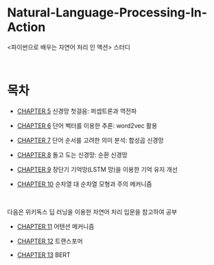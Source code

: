 # Natural-Language-Processing-In-Action
 <파이썬으로 배우는 자연어 처리 인 액션> 스터디


<br>
 
# 목차

- [CHAPTER 5](https://github.com/jaeeun49/Natural-Language-Processing-In-Action-study/blob/main/Chapter5.%20%EC%8B%A0%EA%B2%BD%EB%A7%9D%EC%B2%AB%EA%B1%B8%EC%9D%8C.ipynb) 신경망 첫걸음: 퍼셉트론과 역전파

- [CHAPTER 6](https://github.com/jaeeun49/Natural-Language-Processing-In-Action-study/blob/main/Chapter6.%20%EB%8B%A8%EC%96%B4%20%EB%B2%A1%ED%84%B0.ipynb) 단어 벡터를 이용한 추론: word2vec 활용

- [CHAPTER 7](https://github.com/jaeeun49/Natural-Language-Processing-In-Action-study/blob/main/Chapter7.%20%ED%95%A9%EC%84%B1%EA%B3%B1%20%EC%8B%A0%EA%B2%BD%EB%A7%9D.ipynb) 단어 순서를 고려한 의미 분석: 합성곱 신경망

- [CHAPTER 8](https://github.com/jaeeun49/Natural-Language-Processing-In-Action-study/blob/main/Chapter8.%20%EC%88%9C%ED%99%98%20%EC%8B%A0%EA%B2%BD%EB%A7%9D.ipynb) 돌고 도는 신경망: 순환 신경망

- [CHAPTER 9](https://github.com/jaeeun49/Natural-Language-Processing-In-Action-study/blob/main/Chapter9.%20LSTM.ipynb) 장단기 기억망(LSTM 망)을 이용한 기억 유지 개선

- [CHAPTER 10](https://github.com/jaeeun49/Natural-Language-Processing-In-Action-study/blob/main/Chapter10.%20seq2seq%EB%AA%A8%ED%98%95%EA%B3%BC%20%EC%A3%BC%EC%9D%98%20%EB%A9%94%EC%BB%A4%EB%8B%88%EC%A6%98.ipynb) 순차열 대 순차열 모형과 주의 메커니즘

<Br>
 
다음은 위키독스 딥 러닝을 이용한 자연어 처리 입문을 참고하여 공부

- [CHAPTER 11](https://github.com/jaeeun49/Natural-Language-Processing-In-Action-study/blob/main/Chapter11.%20%EC%96%B4%ED%85%90%EC%85%98%20%EB%A9%94%EC%BB%A4%EB%8B%88%EC%A6%98.ipynb) 어텐션 메커니즘

- [CHAPTER 12](https://github.com/jaeeun49/Natural-Language-Processing-In-Action-study/blob/main/Chapter12.%20%ED%8A%B8%EB%9E%9C%EC%8A%A4%ED%8F%AC%EB%A8%B8.ipynb) 트랜스포머

- [CHAPTER 13](https://github.com/jaeeun49/Natural-Language-Processing-In-Action-study/blob/main/Chapter13.%20Bert.ipynb) BERT
